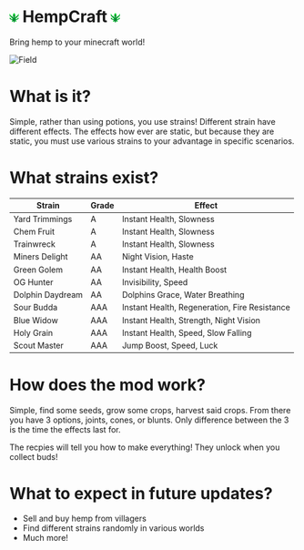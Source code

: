 # ![Leaf](https://github.com/LilRickyLaFleur/HempCraft-Fabric/blob/63a6574e64d7fef5079ff09ac3243fafed43279e/src/main/resources/assets/hempcraft/textures/item/hemp_leaf.png) HempCraft ![Leaf](https://github.com/LilRickyLaFleur/HempCraft-Fabric/blob/63a6574e64d7fef5079ff09ac3243fafed43279e/src/main/resources/assets/hempcraft/textures/item/hemp_leaf.png)
Bring hemp to your minecraft world!

![Field](https://github.com/LilRickyLaFleur/HempCraft-Fabric/blob/63b6caae281acbe71072de8a5f2363b579017809/ReadmeAssets/images/Field.png)


# What is it?
Simple, rather than using potions, you use strains! Different strain have different effects. The effects how ever are static, but because they are static, you must use various strains to your advantage in specific scenarios.

# What strains exist?
|Strain|Grade|Effect|
|-|-|-|
|Yard Trimmings|A|Instant Health, Slowness|
|Chem Fruit|A|Instant Health, Slowness|
|Trainwreck|A|Instant Health, Slowness|
|Miners Delight|AA|Night Vision, Haste|
|Green Golem|AA|Instant Health, Health Boost|
|OG Hunter|AA|Invisibility, Speed|
|Dolphin Daydream|AA|Dolphins Grace, Water Breathing|
|Sour Budda|AAA|Instant Health, Regeneration, Fire Resistance|
|Blue Widow|AAA|Instant Health, Strength, Night Vision|
|Holy Grain|AAA|Instant Health, Speed, Slow Falling|
|Scout Master|AAA|Jump Boost, Speed, Luck|


# How does the mod work?
Simple, find some seeds, grow some crops, harvest said crops.
From there you have 3 options, joints, cones, or blunts. Only difference between the 3 is the time the effects last for.

The recpies will tell you how to make everything! They unlock when you collect buds!

# What to expect in future updates? 
- Sell and buy hemp from villagers
- Find different strains randomly in various worlds
- Much more!
